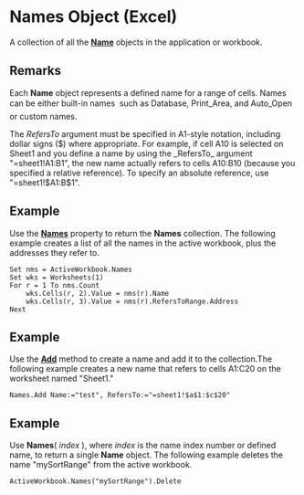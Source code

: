 
# Names Object (Excel)

A collection of all the  **[Name](cfedb297-ac0d-dff0-99c7-6927cc5f31ed.md)** objects in the application or workbook.


## Remarks

 Each **Name** object represents a defined name for a range of cells. Names can be either built-in names  such as Database, Print_Area, and Auto_Open  or custom names.

The  _RefersTo_ argument must be specified in A1-style notation, including dollar signs ($) where appropriate. For example, if cell A10 is selected on Sheet1 and you define a name by using the _RefersTo_ argument "=sheet1!A1:B1", the new name actually refers to cells A10:B10 (because you specified a relative reference). To specify an absolute reference, use "=sheet1!$A$1:$B$1".


## Example

Use the  **[Names](26be56ec-ea12-1600-602a-eb338d4a5a8b.md)** property to return the **Names** collection. The following example creates a list of all the names in the active workbook, plus the addresses they refer to.


```
Set nms = ActiveWorkbook.Names
Set wks = Worksheets(1)
For r = 1 To nms.Count
    wks.Cells(r, 2).Value = nms(r).Name
    wks.Cells(r, 3).Value = nms(r).RefersToRange.Address
Next
```


## Example

Use the  **[Add](89a888bc-20b1-dd63-ede9-b3ba1d5ffab0.md)** method to create a name and add it to the collection.The following example creates a new name that refers to cells A1:C20 on the worksheet named "Sheet1."


```
Names.Add Name:="test", RefersTo:="=sheet1!$a$1:$c$20"
```


## Example

Use  **Names**( _index_ ), where _index_ is the name index number or defined name, to return a single **Name** object. The following example deletes the name "mySortRange" from the active workbook.


```
ActiveWorkbook.Names("mySortRange").Delete
```

